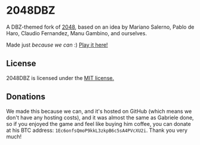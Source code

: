 # 2048DBZ
A DBZ-themed fork of [2048](http://git.io/2048), based on an idea by Mariano Salerno, Pablo de Haro, Claudio Fernandez, Manu Gambino, and ourselves.

Made just _because we can_ :) [Play it here!](http://mgarciaisaia.github.io/2048dbz/)

## License
2048DBZ is licensed under the [MIT license.](https://github.com/mgarciaisaia/2048dbz/blob/master/LICENSE.txt)

## Donations
We made this because we can, and it's hosted on GitHub (which means we don't have any hosting costs), and it was almost the same as Gabriele done, so if you enjoyed the game and feel like buying him coffee, you can donate at his BTC address: `1Ec6onfsQmoP9kkL3zkpB6c5sA4PVcXU2i`. Thank you very much!
